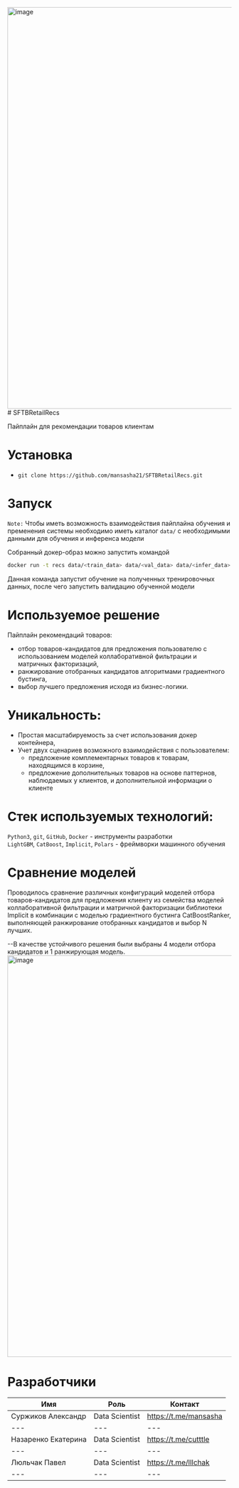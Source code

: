 <img width="903" alt="image" src="https://github.com/mansasha21/SFTBRetailRecs/assets/40700736/2fd67eee-c3b3-4923-ba43-84457386c20c"># SFTBRetailRecs

Пайплайн для рекомендации товаров клиентам

# Установка
- `git clone https://github.com/mansasha21/SFTBRetailRecs.git`

# Запуск
`Note:` Чтобы иметь возможность взаимодействия пайплайна обучения и пременения системы необходимо иметь каталог `data/` с необходимыми данными для обучения и инференса модели

Собранный докер-образ можно запустить командой
```bash
docker run -t recs data/<train_data> data/<val_data> data/<infer_data> data/<target_data>
```
Данная команда запустит обучение на полученных тренировочных данных, после чего запустить валидацию обученной модели

# Используемое решение

Пайплайн рекомендаций товаров:

* отбор товаров-кандидатов для предложения пользователю с использованием моделей коллаборативной фильтрации и матричных факторизаций,
* ранжирование отобранных кандидатов алгоритмами градиентного бустинга,
* выбор лучшего предложения исходя из бизнес-логики.

# Уникальность:

* Простая масштабируемость за счет использования докер контейнера,
* Учет двух сценариев возможного взаимодействия с пользователем:
  * предложение комплементарных товаров к товарам, находящимся в корзине,
  * предложение дополнительных товаров на основе паттернов, наблюдаемых у клиентов, и дополнительной информации о клиенте

# Стек используемых технологий:

`Python3`, `git`, `GitHub`, `Docker` - инструменты разработки  
`LightGBM`, `CatBoost`, `Implicit`, `Polars` - фреймворки машинного обучения    

# Сравнение моделей

Проводилось сравнение различных конфигураций моделей отбора товаров-кандидатов для предложения клиенту из семейства моделей коллаборативной фильтрации и матричной факторизации библиотеки Implicit в комбинации с моделью градиентного бустинга CatBoostRanker, выполняющей ранжирование отобранных кандидатов и выбор N лучших.

--В качестве устойчивого решения были выбраны 4 модели отбора кандидатов и 1 ранжирующая модель. 
<img width="903" alt="image" src="https://github.com/mansasha21/SFTBRetailRecs/assets/40700736/7b8cd230-540c-4e9d-8235-a6aedd71a1c3">



# Разработчики
| Имя                  | Роль           | Контакт               |
|----------------------|----------------|-----------------------|
| Суржиков Александр   | Data Scientist | https://t.me/mansasha |
| ---                  | ---            | ---                   |
| Назаренко Екатерина  | Data Scientist | https://t.me/cutttle  |
| ---                  | ---            | ---                   |
| Люльчак Павел        | Data Scientist | https://t.me/lllchak  |
| ---                  | ---            | ---                   |
